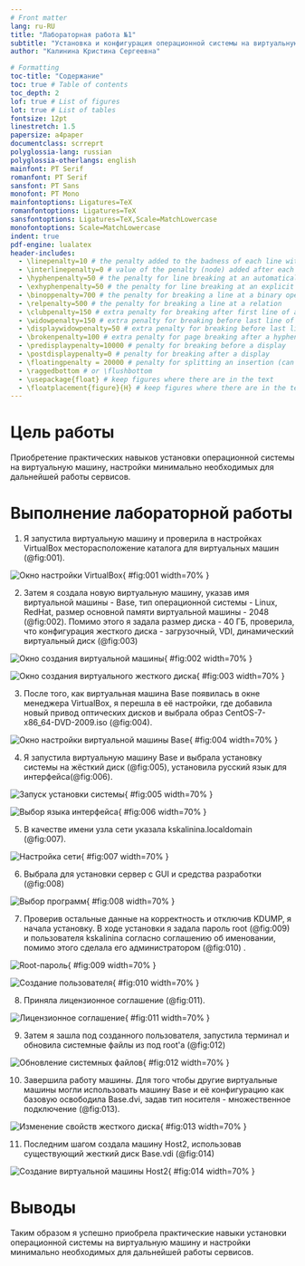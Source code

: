```yaml
---
# Front matter
lang: ru-RU
title: "Лабораторная работа №1"
subtitle: "Установка и конфигурация операционной системы на виртуальную машину"
author: "Калинина Кристина Сергеевна"

# Formatting
toc-title: "Содержание"
toc: true # Table of contents
toc_depth: 2
lof: true # List of figures
lot: true # List of tables
fontsize: 12pt
linestretch: 1.5
papersize: a4paper
documentclass: scrreprt
polyglossia-lang: russian
polyglossia-otherlangs: english
mainfont: PT Serif
romanfont: PT Serif
sansfont: PT Sans
monofont: PT Mono
mainfontoptions: Ligatures=TeX
romanfontoptions: Ligatures=TeX
sansfontoptions: Ligatures=TeX,Scale=MatchLowercase
monofontoptions: Scale=MatchLowercase
indent: true
pdf-engine: lualatex
header-includes:
  - \linepenalty=10 # the penalty added to the badness of each line within a paragraph (no associated penalty node) Increasing the value makes tex try to have fewer lines in the paragraph.
  - \interlinepenalty=0 # value of the penalty (node) added after each line of a paragraph.
  - \hyphenpenalty=50 # the penalty for line breaking at an automatically inserted hyphen
  - \exhyphenpenalty=50 # the penalty for line breaking at an explicit hyphen
  - \binoppenalty=700 # the penalty for breaking a line at a binary operator
  - \relpenalty=500 # the penalty for breaking a line at a relation
  - \clubpenalty=150 # extra penalty for breaking after first line of a paragraph
  - \widowpenalty=150 # extra penalty for breaking before last line of a paragraph
  - \displaywidowpenalty=50 # extra penalty for breaking before last line before a display math
  - \brokenpenalty=100 # extra penalty for page breaking after a hyphenated line
  - \predisplaypenalty=10000 # penalty for breaking before a display
  - \postdisplaypenalty=0 # penalty for breaking after a display
  - \floatingpenalty = 20000 # penalty for splitting an insertion (can only be split footnote in standard LaTeX)
  - \raggedbottom # or \flushbottom
  - \usepackage{float} # keep figures where there are in the text
  - \floatplacement{figure}{H} # keep figures where there are in the text
---
```


# Цель работы

Приобретение практических навыков установки операционной системы на виртуальную машину, настройки минимально необходимых для дальнейшей работы сервисов.

# Выполнение лабораторной работы

1. Я запустила виртуальную машину и проверила в настройках VirtualBox месторасположение каталога для виртуальных машин (@fig:001).

![Окно настройки VirtualBox](image/01.jpg){ #fig:001 width=70% }

2. Затем я создала новую виртуальную машину, указав имя виртуальной машины - Base, тип операционной системы - Linux, RedHat, размер основной памяти виртуальной машины - 2048 (@fig:002). Помимо этого я задала размер диска - 40 ГБ, проверила, что конфигурация жесткого диска - загрузочный, VDI, динамический виртуальный диск (@fig:003)

![Окно создания виртуальной машины](image/02.jpg){ #fig:002 width=70% }

![Окно создания виртуального жесткого диска](image/03.jpg){ #fig:003 width=70% }

3. После того, как виртуальная машина Base появилась в окне менеджера VirtualBox, я перешла в её настройки, где добавила новый привод оптических дисков и выбрала образ CentOS-7-x86_64-DVD-2009.iso (@fig:004).

![Окно настройки виртуальной машины Base](image/04.jpg){ #fig:004 width=70% }

4. Я запустила виртуальную машину Base и выбрала установку системы на жёсткий диск (@fig:005), установила русский язык для интерфейса(@fig:006).

![Запуск установки системы](image/05.jpg){ #fig:005 width=70% }

![Выбор языка интерфейса](image/06.jpg){ #fig:006 width=70% }

5. В качестве имени узла сети указала kskalinina.localdomain (@fig:007).

![Настройка сети](image/07.jpg){ #fig:007 width=70% }

6. Выбрала для установки сервер с GUI и средства разработки (@fig:008)

![Выбор программ](image/08.jpg){ #fig:008 width=70% }

7. Проверив остальные данные на корректность и отключив KDUMP, я начала установку. В ходе установки я задала пароль root (@fig:009) и пользователя kskalinina согласно соглашению об именовании, помимо этого сделала его администратором (@fig:010) .

![Root-пароль](image/09.jpg){ #fig:009 width=70% }

![Создание пользователя](image/10.jpg){ #fig:010 width=70% }

8. Приняла лицензионное соглашение (@fig:011).

![Лицензионное соглашение](image/11.jpg){ #fig:011 width=70% }

9. Затем я зашла под созданного пользователя, запустила терминал и обновила системные файлы из под root'а (@fig:012)

![Обновление системных файлов](image/12.jpg){ #fig:012 width=70% }

10. Завершила работу машины. Для того чтобы другие виртуальные машины могли использовать машину Base и её конфигурацию как базовую освободила Base.dvi, задав тип носителя - множественное подключение (@fig:013).

![Изменение свойств жесткого диска](image/13.jpg){ #fig:013 width=70% }

11. Последним шагом создала машину Host2, использовав существующий жесткий диск Base.vdi (@fig:014)

![Создание виртуальной машины Host2](image/14.jpg){ #fig:014 width=70% }

# Выводы

Таким образом я успешно приобрела практические навыки установки операционной системы на виртуальную машину и настройки минимально необходимых для дальнейшей работы сервисов.

